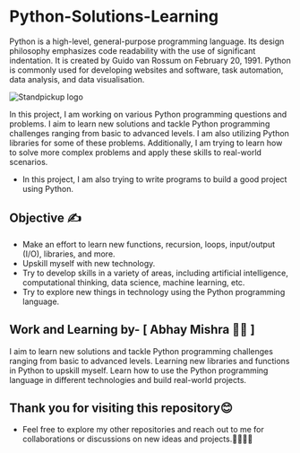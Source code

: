 
# Python-Solutions-Learning

Python is a high-level, general-purpose programming language. Its design philosophy emphasizes code readability with the use of significant indentation. It is created by Guido van Rossum on February 20, 1991. Python is commonly used for developing websites and software, task automation, data analysis, and data visualisation.

![Standpickup logo](https://github.com/abhaymishra24/Python-Solutions-Learning-/blob/main/Python%20code%203.png)


In this project, I am working on various Python programming questions and problems. I aim to learn new solutions and tackle Python programming challenges ranging from basic to advanced levels. I am also utilizing Python libraries for some of these problems. Additionally, I am trying to learn how to solve more complex problems and apply these skills to real-world scenarios.

- In this project, I am also trying to write programs to build a good project using Python.

## Objective ✍️

- Make an effort to learn new functions, recursion, loops, input/output (I/O), libraries, and more. 
- Upskill myself with new technology.
- Try to develop skills in a variety of areas, including artificial intelligence, computational thinking, data science, machine learning, etc.
- Try to explore new things in technology using the Python programming language.

## Work and Learning by- [ Abhay Mishra 🧑‍💻 ]

I aim to learn new solutions and tackle Python programming challenges ranging from basic to advanced levels. Learning new libraries and functions in Python to upskill myself. Learn how to use the Python programming language in different technologies and build real-world projects.

## Thank you for visiting this repository😊

- Feel free to explore my other repositories and reach out to me for collaborations or discussions on new ideas and projects.🤝🧑‍💻🚀




